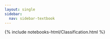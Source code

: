 ```yaml
---
layout: single
sidebar:
  nav: sidebar-textbook
---
```


{% include notebooks-html/Classification.html %}
